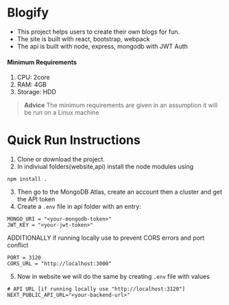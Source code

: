 # Blogify

- This project helps users to create their own blogs for fun.
- The site is built with react, bootstrap, webpack
- The api is built with node, express, mongodb with JWT Auth

#### Minimum Requirements

1. CPU: 2core
2. RAM: 4GB
3. Storage: HDD

> **Advice**
> The minimum requirements are given in an assumption it will be run on a Linux machine

# Quick Run Instructions

1. Clone or download the project.
2. In indiviual folders(website,api) install the node modules using

```
npm install .
```

3. Then go to the MongoDB Atlas, create an account then a cluster and get the API token
4. Create a `.env` file in api folder with an entry:

```
MONGO_URI = "<your-mongodb-token>"
JWT_KEY = "<your-jwt-token>"
```

ADDITIONALLY if running locally use to prevent CORS errors and port conflict

```
PORT = 3120
CORS_URL = "http://localhost:3000"
```

5. Now in website we will do the same by creating `.env` file with values

```
# API URL [if running locally use "http://localhost:3120"]
NEXT_PUBLIC_API_URL="<your-backend-url>"
```
